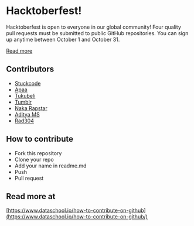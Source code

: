# Hacktoberfest!

Hacktoberfest is open to everyone in our global community! Four quality pull requests must be submitted to public GitHub repositories. You can sign up anytime between October 1 and October 31.

[Read more](https://hacktoberfest.digitalocean.com/faq/)

## Contributors

- [Stuckcode](https://stuckcode.com)
- [Apaa](https://google.com)
- [Tukubeli](https://tukubeli.xyz)
- [Tumblr](https://stuckcode.tumblr.com)
- [Naka Rapstar](https://github.com/Nakasz)
- [Aditya MS](https://github.com/Aditya06)
- [Rad304](https://github.com/rad304)

## How to contribute

- Fork this repository
- Clone your repo
- Add your name in readme.md
- Push
- Pull request

## Read more at

[https://www.dataschool.io/how-to-contribute-on-github](https://www.dataschool.io/how-to-contribute-on-github/)
